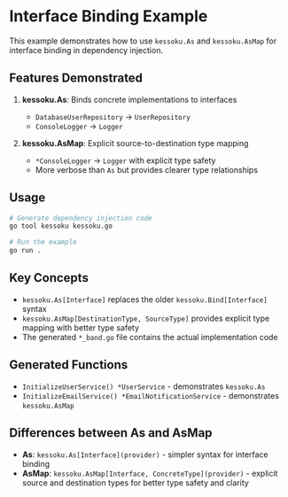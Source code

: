 # Interface Binding Example

This example demonstrates how to use `kessoku.As` and `kessoku.AsMap` for interface binding in dependency injection.

## Features Demonstrated

1. **kessoku.As**: Binds concrete implementations to interfaces
   - `DatabaseUserRepository` → `UserRepository`
   - `ConsoleLogger` → `Logger`

2. **kessoku.AsMap**: Explicit source-to-destination type mapping
   - `*ConsoleLogger` → `Logger` with explicit type safety
   - More verbose than `As` but provides clearer type relationships

## Usage

```bash
# Generate dependency injection code
go tool kessoku kessoku.go

# Run the example
go run .
```

## Key Concepts

- `kessoku.As[Interface]` replaces the older `kessoku.Bind[Interface]` syntax
- `kessoku.AsMap[DestinationType, SourceType]` provides explicit type mapping with better type safety
- The generated `*_band.go` file contains the actual implementation code

## Generated Functions

- `InitializeUserService() *UserService` - demonstrates `kessoku.As`
- `InitializeEmailService() *EmailNotificationService` - demonstrates `kessoku.AsMap`

## Differences between As and AsMap

- **As**: `kessoku.As[Interface](provider)` - simpler syntax for interface binding
- **AsMap**: `kessoku.AsMap[Interface, ConcreteType](provider)` - explicit source and destination types for better type safety and clarity